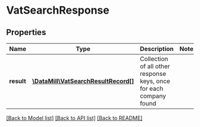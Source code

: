 # VatSearchResponse

## Properties
Name | Type | Description | Notes
------------ | ------------- | ------------- | -------------
**result** | [**\DataMill\VatSearchResultRecord[]**](VatSearchResultRecord.md) | Collection of all other response keys, once for each company found | 

[[Back to Model list]](../README.md#documentation-for-models) [[Back to API list]](../README.md#documentation-for-api-endpoints) [[Back to README]](../README.md)


